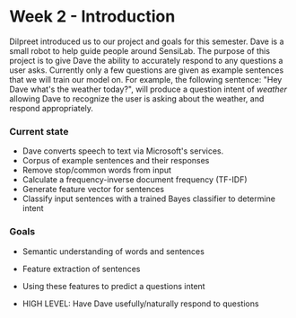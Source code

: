 # Week 2 - Introduction

Dilpreet introduced us to our project and goals for this semester. Dave is a small robot to help guide people around SensiLab. The purpose of this project is to give Dave the ability to accurately respond to any questions a user asks. Currently only a few questions are given as example sentences that we will train our model on. For example, the following sentence: "Hey Dave what's the weather today?", will produce a question intent of *weather* allowing Dave to recognize the user is asking about the weather, and respond appropriately.

### Current state

* Dave converts speech to text via Microsoft's services.
* Corpus of example sentences and their responses
* Remove stop/common words from input
* Calculate a frequency-inverse document frequency (TF-IDF)
* Generate feature vector for sentences 
* Classify input sentences with a trained Bayes classifier to determine intent

### Goals

* Semantic understanding of words and sentences
* Feature extraction of sentences
* Using these features to predict a questions intent 

* HIGH LEVEL: Have Dave usefully/naturally respond to questions
